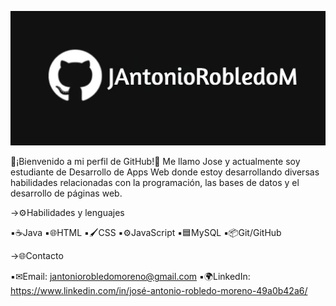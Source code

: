![Banner](https://github.com/JAntonioRobledoM/JAntonioRobledoM/blob/2299e33f4382fcb337fcad37ed08fe9fb2017041/banner.jpg)

🚀¡Bienvenido a mi perfil de GitHub!🚀
Me llamo Jose y actualmente soy estudiante de Desarrollo de Apps Web donde estoy desarrollando diversas habilidades relacionadas con la programación, las bases de datos y el desarrollo de páginas web.

→⚙Habilidades y lenguajes 

▪☕Java
▪🌐HTML
▪🖌CSS
▪⚙JavaScript
▪🟦MySQL
▪📦Git/GitHub

→🌐Contacto

▪✉Email: jantoniorobledomoreno@gmail.com
▪🌍LinkedIn: https://www.linkedin.com/in/josé-antonio-robledo-moreno-49a0b42a6/
